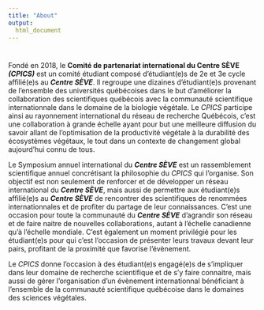 ```yaml
---
title: "About"
output:
  html_document
---
```

    
#

#

#

#

#



Fondé en 2018, le **Comité de partenariat international du Centre SÈVE _(CPICS)_** est un comité étudiant composé d’étudiant(e)s de 2e et 3e cycle affilié(e)s au **_Centre SÈVE_**. Il regroupe une dizaines d’étudiant(e)s provenant de l’ensemble des universités québécoises dans le but d’améliorer la collaboration des scientifiques québécois avec la communauté scientifique internationnale dans le domaine de la biologie végétale. Le _CPICS_ participe ainsi au rayonnement international du réseau de recherche Québécois, c’est une collaboration à grande échelle ayant pour but une meilleure diffusion du savoir allant de l’optimisation de la productivité végétale à la durabilité des écosystèmes végétaux, le tout dans un contexte de changement global aujourd’hui connu de tous. 

Le Symposium annuel international du **_Centre SÈVE_**  est un rassemblement scientifique annuel concrétisant la philosophie du _CPICS_ qui l’organise. Son objectif est non seulement de renforcer et de développer un réseau international du **_Centre SÈVE_**, mais aussi de permettre aux étudiant(e)s affilié(e)s au **_Centre SÈVE_** de rencontrer des scientifiques de renommées internationnales et de profiter du partage de leur connaissances. C’est une occasion pour toute la communauté du **_Centre SÈVE_** d’agrandir son réseau et de faire naitre de nouvelles collaborations, autant à l’échelle canadienne qu’à l’échelle mondiale. C’est également un moment privilégié pour les étudiant(e)s pour qui c’est l’occasion de présenter leurs travaux devant leur pairs, profitant de la proximité que favorise l’évènement. 

Le _CPICS_ donne l’occasion à des étudiant(e)s engagé(e)s de s’impliquer dans leur domaine de recherche scientifique et de s’y faire connaitre, mais aussi de gérer l’organisation d’un évènement internationnal bénéficiant à l’ensemble de la communauté scientifique québécoise dans le domaines des sciences végétales. 
